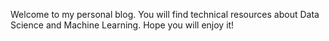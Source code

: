 
Welcome to my personal blog. You will find technical resources about Data Science and Machine Learning. 
Hope you will enjoy it!
